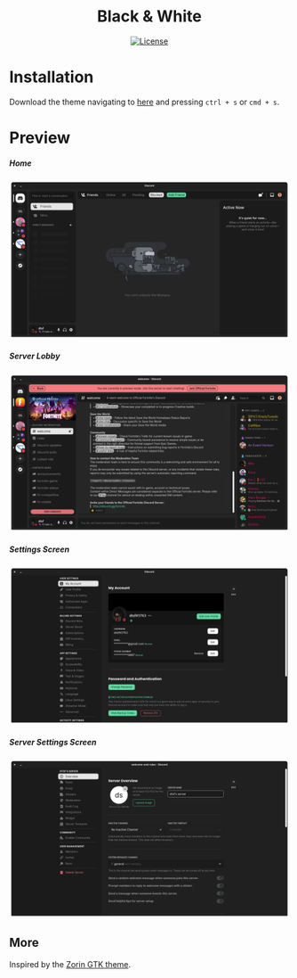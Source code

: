 <h1 align="center">
Black & White
</h1>

<p align="center">
  <a href="https://opensource.org/licenses/BSD-3-Clause">
    <img src="https://img.shields.io/github/license/datsfilipe/browser-home?color=%237159c1&logo=mit" alt="License">
  </a>
</p>

# Installation

Download the theme navigating to [here](https://raw.githubusercontent.com/datsfilipe/black-and-white-theme/main/src/theme/blackandwhite.theme.css) and pressing `ctrl + s` or `cmd + s`.

# Preview

##### **Home**

<p>
  <img src="./assets/img/print-home-screen.png" alt="Home" width="800" />
</p>

##### **Server Lobby**

<p>
  <img src="./assets/img/print-server-hub.png" alt="Server Lobby" width="800" />
</p>

##### **Settings Screen**

<p>
  <img src="./assets/img/print-settings-screen.png" alt="Settings Screen" width="800" />
</p>

##### **Server Settings Screen**

<p>
  <img src="./assets/img/print-server-settings-screen.png" alt="Server Settings Screen" width="800" />
</p>

## More
Inspired by the [Zorin GTK theme](https://github.com/ZorinOS/zorin-desktop-themes).
